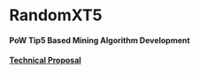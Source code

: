 # RandomXT5
#### PoW Tip5 Based Mining Algorithm Development
#### [Technical Proposal](https://github.com/maxirmx/RandomXT5/blob/summary/proposal.md)
